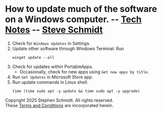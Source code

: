 
# How to update much of the software on a Windows computer. -- [Tech Notes](README.md) -- [Steve Schmidt](https://steve.czmyt.com)

1. Check for `Windows Updates` in Settings.
1. Update other software through Windows Terminal: Run
    ```Batchfile
    winget update --all
    ``` 
1. Check for updates within PortableApps.
    - Occasionally, check for new apps using `Get new apps by title`.
1. Run `Get Updates` in Microsoft Store app.
1. Run update commands in Linux shell:
    ```Shell
    time (time sudo apt -y update && time sudo apt -y upgrade)
    ```

Copyright 2025 Stephen Schmidt.  All rights reserved.
<br />These [Terms and Conditions](https://github.com/czmyt/steve/blob/main/terms-and-conditions.md) are incorporated herein.
